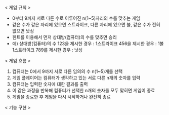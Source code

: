 
< 게임 규칙 >
- 0부터 9까지 서로 다른 수로 이루어진 n(1~5)자리의 수를 맞추는 게임 
- 같은 수가 같은 자리에 있으면 스트라이크, 다른 자리에 있으면 볼, 같은 수가 전혀 없으면 낫싱 
- 힌트를 이용해서 먼저 상대방(컴퓨터)의 수를 맞추면 승리 
- 예) 상대방(컴퓨터)의 수 123을 제시한 경우 : 1스트라이크 456을 제시한 경우 : 1볼 1스트라이크 789를 제시한 경우 : 낫싱

< 게임 흐름 >
1. 컴퓨터는 0에서 9까지 서로 다른 임의의 수 n(1~5)개를 선택
2. 게임 플레이어는 컴퓨터가 생각하고 있는 서로 다른 n개의 숫자를 입력
3. 컴퓨터는 입력한 숫자에 대한 결과를 출력
4. 이 같은 과정을 반복해 컴퓨터가 선택한 n개의 숫자를 모두 맞히면 게임이 종료
5. 게임을 종료한 후 게임을 다시 시작하거나 완전히 종료

< 기능 구현 >
